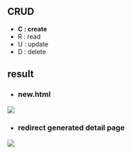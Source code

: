 ## CRUD
* __C : create__
* R : read
* U : update
* D : delete

## result
* ### new.html       
<img src='results/create.png'/>     

* ### redirect generated detail page    
<img src='results/redirect_detail_page.png'/>
